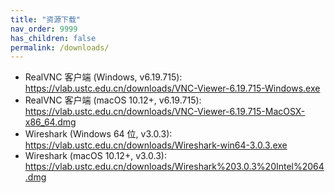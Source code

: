 ```yaml
---
title: "资源下载"
nav_order: 9999
has_children: false
permalink: /downloads/
---
```


- RealVNC 客户端 (Windows, v6.19.715): <https://vlab.ustc.edu.cn/downloads/VNC-Viewer-6.19.715-Windows.exe>
- RealVNC 客户端 (macOS 10.12+, v6.19.715): <https://vlab.ustc.edu.cn/downloads/VNC-Viewer-6.19.715-MacOSX-x86_64.dmg>
- Wireshark (Windows 64 位, v3.0.3): <https://vlab.ustc.edu.cn/downloads/Wireshark-win64-3.0.3.exe>
- Wireshark (macOS 10.12+, v3.0.3): <https://vlab.ustc.edu.cn/downloads/Wireshark%203.0.3%20Intel%2064.dmg>
